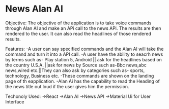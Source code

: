 # News Alan AI

Objective:
The objective of the application is to take voice commands through Alan AI and make an APi call to the news APi. The results are then rendered to the user. It can also read the headlines of those rendered results.

Features:
-A user can say specified commands and the Alan AI will take the command and turn it into a API call.
-A user have the ability to seacrh news by terms such as- Play station 5, Android || ask for the headlines based on the country U.S.A. ||ask for news by Source such as-Bbc news,abc news,wired etc.||They can also ask by categories such as- sports, technology, Business etc.
-These commands are shown on the landing page of th eapplication.
-Alan Ai has the capability to read the Heading of the news title out loud if the user gives him the permission.

Techonoly Used:
->React
->Alan AI
->News API
->Material Ui for User Interface
